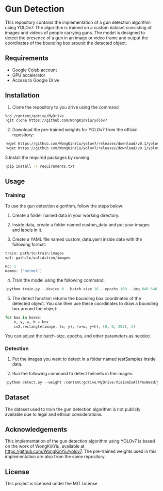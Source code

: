 # Gun Detection
This repository contains the implementation of a gun detection algorithm using YOLOv7. The algorithm is trained on a custom dataset consisting of images and videos of people carrying guns. The model is designed to detect the presence of a gun in an image or video frame and output the coordinates of the bounding box around the detected object.

## Requirements
* Google Colab account
* GPU accelerator
* Access to Google Drive

## Installation

1. Clone the repository to you drive using the command
```bash
%cd /content/gdrive/MyDrive
!git clone https://github.com/WongKinYiu/yolov7
```

2. Download the pre-trained weights for YOLOv7 from the official repository: 
```bash
!wget https://github.com/WongKinYiu/yolov7/releases/download/v0.1/yolov7x.pt
!wget https://github.com/WongKinYiu/yolov7/releases/download/v0.1/yolov7.pt
```

3.Install the required packages by running:
```bash
!pip install -r requirements.txt
```

## Usage

### Training

To use the gun detection algorithm, follow the steps below:

1. Create a folder named data in your working directory.

2. Inside data, create a folder named custom_data and put your images and labels in it.

3. Create a YAML file named custom_data.yaml inside data with the following format:
```python
train: path/to/train/images
val: path/to/validation/images

nc: 1
names: ['helmet']
```


4. Train the model using the following command:
```python
!python train.py --device 0 --batch-size 16 --epochs 100 --img 640 640 --data data/custom_data.yaml --hyp data/hyp.scratch.custom.yaml --cfg cfg/training/yolov7-custom.yaml --weight yolov7.pt --name yolov7-custom
```

5. The detect function returns the bounding box coordinates of the detected object. You can then use these coordinates to draw a bounding box around the object:
```python
for box in boxes:
    x, y, w, h = box
    cv2.rectangle(image, (x, y), (x+w, y+h), (0, 0, 255), 2)
```
You can adjust the batch-size, epochs, and other parameters as needed.

### Detection
1. Put the images you want to detect in a folder named testSamples inside data.

2. Run the following command to detect helmets in the images:
```python
!python detect.py --weight /content/gdrive/MyDrive/VisionIsAllYouNeed/yolov7/runs/train/yolov7-custom/weights/best.pt --conf 0.4 --img-size 640 --source data/testSamples/

```

## Dataset
The dataset used to train the gun detection algorithm is not publicly available due to legal and ethical considerations.

## Acknowledgements
This implementation of the gun detection algorithm using YOLOv7 is based on the work of WongKinYiu, available at https://github.com/WongKinYiu/yolov7. The pre-trained weights used in this implementation are also from the same repository.

## License
This project is licensed under the MIT License
